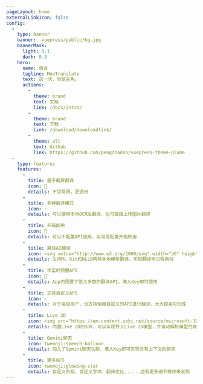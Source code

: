 ```yaml
---
pageLayout: home
externalLinkIcon: false
config:
  -
    type: banner
    banner: .vuepress/public/bg.jpg
    bannerMask:
      light: 0.1
      dark: 0.3
    hero:
      name: 萌译
      tagline: MoeTranslate
      text: 这一次，你是主角。
      actions:
        -
          theme: brand
          text: 文档
          link: /docs/intro/
        -
          theme: brand
          text: 下载
          link: /download/downloadlink/
        -
          theme: alt
          text: Github
          link: https://github.com/pengzhanbo/vuepress-theme-plume
  -
    type: features
    features:
      -
        title: 基于截屏翻译
        icon: 📲
        details: 不受局限，更通用
      -
        title: 多种翻译模式
        icon: ✨
        details: 可以使用本地OCR后翻译，也可直接上传图片翻译
      -
        title: 开箱即用
        icon: 🚀
        details: 可以不配置API使用，实现零配置开箱即用
      -
        title: 离线AI翻译
        icon: <svg xmlns="http://www.w3.org/2000/svg" width="30" height="30" viewBox="0 0 24 24"><path fill="#00c8ff" d="M20.06 10.14c.56.46 1.38.42 1.89-.09c.59-.59.55-1.57-.1-2.1c-3.59-2.94-8.2-4.03-12.55-3.26l2.59 2.59c2.89-.03 5.8.92 8.17 2.86m-2.27 1.83c-.78-.57-1.63-1-2.52-1.3l2.95 2.95c.24-.58.1-1.27-.43-1.65m-3.84 4.26a4.28 4.28 0 0 0-3.91 0c-.59.31-.7 1.12-.23 1.59l1.47 1.47c.39.39 1.02.39 1.41 0l1.47-1.47c.49-.47.39-1.28-.21-1.59m5.73 1.67L4.12 2.34a.996.996 0 1 0-1.41 1.41L5.05 6.1c-1.01.5-1.99 1.11-2.89 1.85a1.42 1.42 0 0 0-.1 2.1c.51.51 1.32.56 1.87.1c1-.82 2.1-1.46 3.25-1.93l2.23 2.23c-1.13.3-2.21.8-3.19 1.51c-.69.5-.73 1.51-.13 2.11l.01.01c.49.49 1.26.54 1.83.13a7.14 7.14 0 0 1 3.97-1.29l6.37 6.37c.39.39 1.02.39 1.41 0c.39-.37.39-1 0-1.39"/></svg>
        details: 支持ML Kit和NLLB两种本地模型翻译，实现翻译全过程离线
      -
        title: 丰富的预置API
        icon: 🔗
        details: App内预置了绝大多数的翻译API，填入Key即可使用
      -
        title: 支持自定义API
        icon: ♾️
        details: 对于高级用户，也支持使用自定义的API进行翻译，大大提高可玩性
      -
        title: Live 2D
        icon: <img src="https://em-content.zobj.net/source/microsoft-3D-fluent/406/girl_1f467.png" width="30" height="30">
        details: 内置Live 2D的SDK，可以实现导入Live 2D模型，并自动解析模型的表情、动作
      -
        title: Gemini聊天
        icon: twemoji:speech-balloon
        details: 加入了Gemini聊天功能，填入Key即可实现含有上下文的聊天
      -
        title: 更多细节
        icon: twemoji:glowing-star
        details: 自定义外观、自定义字体、翻译优化......还有更多细节等你来发现
---
```

